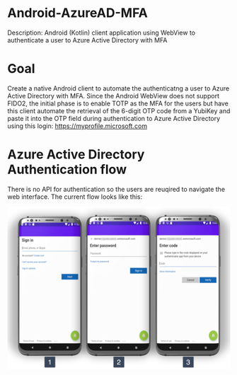 # Android-AzureAD-MFA
Description: Android (Kotlin) client application using WebView to authenticate a user to Azure Active Directory with MFA

# Goal
Create a native Android client to automate the authenticatng a user to Azure Active Directory with MFA. Since the Android WebView
does not support FIDO2, the initial phase is to enable TOTP as the MFA for the users but have this client automate the retrieval of 
the 6-digit OTP code from a YubiKey and paste it into the OTP field during authentication to Azure Active Directory using this login: https://myprofile.microsoft.com

# Azure Active Directory Authentication flow
There is no API for authentication so the users are reuqired to navigate the web interface. The current flow looks like this:

![alt text](AzureAD-Flow.png "Azure AD Authentication Flow on Android")

